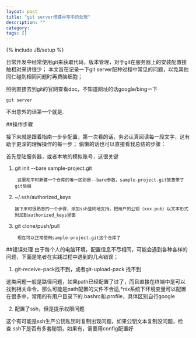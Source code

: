 ```yaml
---
layout: post
title: "git server搭建异常中的处理"
description: ""
category: 
tags: []
---
```

{% include JB/setup %}

日常开发中经常使用git来获取代码，版本管理，对于git在服务器上的安装配置接触相对来讲很少；
本文旨在记录一下git server配种过程中常见的问题，以免其他同仁碰到相同问题时再费脑细胞；

照例直接去到git的官网查看doc，不知道网址的话google/bing一下

	git server
	
不出意外的话第一个就是.

##操作步骤

接下来就是跟着指南一步步配置，第一次看的话，务必认真阅读每一段文字，这有助于更深的理解操作的每一步；
偷懒的话也可以直接看我总结的步骤：

首先登陆服务器，或者本地的模拟账号，这很关键

1. git init --bare sample-project.git

		这里和平时新建一个仓库的唯一区别是--bare参数，sample-project.git故意带了git后缀
	
2.	~/.ssh/authorized_keys

		接下来时很熟悉的一个步骤，添加ssh登陆地支持，把用户的公钥（xxx.pub）以文本形式附加到authorized_keys里面
		
3. git clone/push/pull

		现在可以正常使用sample-project.git这个仓库了
		
##错误处理
由于每个人的电脑环境，配置信息不尽相同，可能会遇到各种各样的问题，下面是笔者在实践过程中遇到的几点错误；

1. git-receive-pack找不到，或者git-upload-pack 找不到

这类问题一般是路径问题，如果path已经配置了过了，而且直接在终端中是可以找到相关命令，那么可能是path配置的文件不合适,*nix系统下环境变量可以配置在很多中，常用的有用户目录下的.bashrc和.profile，具体区别自行google

2. 配置了ssh，但是提示权限问题

这个有可能是ssh生产公钥私钥时复制出现问题，如果公钥文本复制没问题，检查.ssh下是否有多套秘钥，如果有，需要用config配置好




		